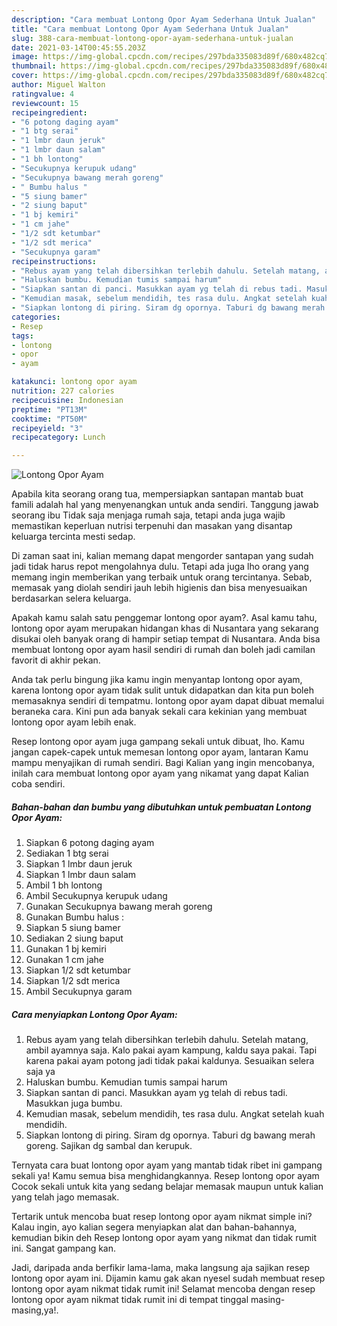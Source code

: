```yaml
---
description: "Cara membuat Lontong Opor Ayam Sederhana Untuk Jualan"
title: "Cara membuat Lontong Opor Ayam Sederhana Untuk Jualan"
slug: 388-cara-membuat-lontong-opor-ayam-sederhana-untuk-jualan
date: 2021-03-14T00:45:55.203Z
image: https://img-global.cpcdn.com/recipes/297bda335083d89f/680x482cq70/lontong-opor-ayam-foto-resep-utama.jpg
thumbnail: https://img-global.cpcdn.com/recipes/297bda335083d89f/680x482cq70/lontong-opor-ayam-foto-resep-utama.jpg
cover: https://img-global.cpcdn.com/recipes/297bda335083d89f/680x482cq70/lontong-opor-ayam-foto-resep-utama.jpg
author: Miguel Walton
ratingvalue: 4
reviewcount: 15
recipeingredient:
- "6 potong daging ayam"
- "1 btg serai"
- "1 lmbr daun jeruk"
- "1 lmbr daun salam"
- "1 bh lontong"
- "Secukupnya kerupuk udang"
- "Secukupnya bawang merah goreng"
- " Bumbu halus "
- "5 siung bamer"
- "2 siung baput"
- "1 bj kemiri"
- "1 cm jahe"
- "1/2 sdt ketumbar"
- "1/2 sdt merica"
- "Secukupnya garam"
recipeinstructions:
- "Rebus ayam yang telah dibersihkan terlebih dahulu. Setelah matang, ambil ayamnya saja. Kalo pakai ayam kampung, kaldu saya pakai. Tapi karena pakai ayam potong jadi tidak pakai kaldunya. Sesuaikan selera saja ya"
- "Haluskan bumbu. Kemudian tumis sampai harum"
- "Siapkan santan di panci. Masukkan ayam yg telah di rebus tadi. Masukkan juga bumbu."
- "Kemudian masak, sebelum mendidih, tes rasa dulu. Angkat setelah kuah mendidih."
- "Siapkan lontong di piring. Siram dg opornya. Taburi dg bawang merah goreng. Sajikan dg sambal dan kerupuk."
categories:
- Resep
tags:
- lontong
- opor
- ayam

katakunci: lontong opor ayam 
nutrition: 227 calories
recipecuisine: Indonesian
preptime: "PT13M"
cooktime: "PT50M"
recipeyield: "3"
recipecategory: Lunch

---
```



![Lontong Opor Ayam](https://img-global.cpcdn.com/recipes/297bda335083d89f/680x482cq70/lontong-opor-ayam-foto-resep-utama.jpg)

Apabila kita seorang orang tua, mempersiapkan santapan mantab buat famili adalah hal yang menyenangkan untuk anda sendiri. Tanggung jawab seorang ibu Tidak saja menjaga rumah saja, tetapi anda juga wajib memastikan keperluan nutrisi terpenuhi dan masakan yang disantap keluarga tercinta mesti sedap.

Di zaman  saat ini, kalian memang dapat mengorder santapan yang sudah jadi tidak harus repot mengolahnya dulu. Tetapi ada juga lho orang yang memang ingin memberikan yang terbaik untuk orang tercintanya. Sebab, memasak yang diolah sendiri jauh lebih higienis dan bisa menyesuaikan berdasarkan selera keluarga. 



Apakah kamu salah satu penggemar lontong opor ayam?. Asal kamu tahu, lontong opor ayam merupakan hidangan khas di Nusantara yang sekarang disukai oleh banyak orang di hampir setiap tempat di Nusantara. Anda bisa membuat lontong opor ayam hasil sendiri di rumah dan boleh jadi camilan favorit di akhir pekan.

Anda tak perlu bingung jika kamu ingin menyantap lontong opor ayam, karena lontong opor ayam tidak sulit untuk didapatkan dan kita pun boleh memasaknya sendiri di tempatmu. lontong opor ayam dapat dibuat memalui beraneka cara. Kini pun ada banyak sekali cara kekinian yang membuat lontong opor ayam lebih enak.

Resep lontong opor ayam juga gampang sekali untuk dibuat, lho. Kamu jangan capek-capek untuk memesan lontong opor ayam, lantaran Kamu mampu menyajikan di rumah sendiri. Bagi Kalian yang ingin mencobanya, inilah cara membuat lontong opor ayam yang nikamat yang dapat Kalian coba sendiri.

<!--inarticleads1-->

##### Bahan-bahan dan bumbu yang dibutuhkan untuk pembuatan Lontong Opor Ayam:

1. Siapkan 6 potong daging ayam
1. Sediakan 1 btg serai
1. Siapkan 1 lmbr daun jeruk
1. Siapkan 1 lmbr daun salam
1. Ambil 1 bh lontong
1. Ambil Secukupnya kerupuk udang
1. Gunakan Secukupnya bawang merah goreng
1. Gunakan  Bumbu halus :
1. Siapkan 5 siung bamer
1. Sediakan 2 siung baput
1. Gunakan 1 bj kemiri
1. Gunakan 1 cm jahe
1. Siapkan 1/2 sdt ketumbar
1. Siapkan 1/2 sdt merica
1. Ambil Secukupnya garam




<!--inarticleads2-->

##### Cara menyiapkan Lontong Opor Ayam:

1. Rebus ayam yang telah dibersihkan terlebih dahulu. Setelah matang, ambil ayamnya saja. Kalo pakai ayam kampung, kaldu saya pakai. Tapi karena pakai ayam potong jadi tidak pakai kaldunya. Sesuaikan selera saja ya
1. Haluskan bumbu. Kemudian tumis sampai harum
1. Siapkan santan di panci. Masukkan ayam yg telah di rebus tadi. Masukkan juga bumbu.
1. Kemudian masak, sebelum mendidih, tes rasa dulu. Angkat setelah kuah mendidih.
1. Siapkan lontong di piring. Siram dg opornya. Taburi dg bawang merah goreng. Sajikan dg sambal dan kerupuk.




Ternyata cara buat lontong opor ayam yang mantab tidak ribet ini gampang sekali ya! Kamu semua bisa menghidangkannya. Resep lontong opor ayam Cocok sekali untuk kita yang sedang belajar memasak maupun untuk kalian yang telah jago memasak.

Tertarik untuk mencoba buat resep lontong opor ayam nikmat simple ini? Kalau ingin, ayo kalian segera menyiapkan alat dan bahan-bahannya, kemudian bikin deh Resep lontong opor ayam yang nikmat dan tidak rumit ini. Sangat gampang kan. 

Jadi, daripada anda berfikir lama-lama, maka langsung aja sajikan resep lontong opor ayam ini. Dijamin kamu gak akan nyesel sudah membuat resep lontong opor ayam nikmat tidak rumit ini! Selamat mencoba dengan resep lontong opor ayam nikmat tidak rumit ini di tempat tinggal masing-masing,ya!.

